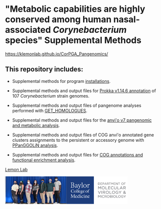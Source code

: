 # "Metabolic capabilities are highly conserved among human nasal-associated *Corynebacterium* species" Supplemental Methods

https://klemonlab.github.io/CorPGA_Pangenomics/

## This repository includes:

-   Supplemental methods for program [installations](https://klemonlab.github.io/CorPGA_Pangenomics_Metabolomics/SupplementalMethods_Installations.html).

-   Supplemental methods and output files for [Prokka v1.14.6 annotation](https://klemonlab.github.io/CorPGA_Pangenomics_Metabolomics/SupplementalMethods_Annotations.html) of 107 *Corynebacterium* strain genomes.

-   Supplemental methods and output files of pangenome analyses performed with [GET_HOMOLOGUES](https://klemonlab.github.io/CorPGA_Pangenomics_Metabolomics/SupplementalMethods_GET_HOMOLOGUES.html).

-   Supplemental methods and output files for the [anvi'o v7 pangenomic and metabolic analysis](https://klemonlab.github.io/CorPGA_Pangenomics_Metabolomics/SupplementalMethods_Anvio.html).

-   Supplemental methods and output files of COG anvi'o annotated gene clusters assignments to the persistent or accessory genome with [PPanGGOLiN analysis](https://klemonlab.github.io/CorPGA_Pangenomics_Metabolomics/SupplementalMethods_PPanGGOLiN.html).

-   Supplemental methods and output files for [COG annotations and functional enrichment analysis](https://klemonlab.github.io/CorPGA_Pangenomics_Metabolomics/SupplementalMethods_COGS.html).

[Lemon Lab](https://www.bcm.edu/research/faculty-labs/katherine-lemon-lab)

<img src="images/klemonlab_photo.jpg" align="left" width="200" height="90"/>

<img src="images/Department-of-Molecular-Virology-&amp;-Microbiologyy-Horz-GRAY.png" align="left" width="200" height="90"/>